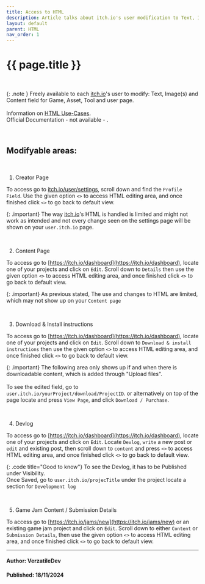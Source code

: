 ```yaml
---
title: Access to HTML
description: Article talks about itch.io's user modification to Text, Image(s) and Content field for Game, Asset, Tool and user page. Read more here!..
layout: default
parent: HTML
nav_order: 1
---
```


{{ page.title }}
======================

<br>

{: .note }
Freely available to each [itch.io](https://itch.io/)'s user to modify: Text, Image(s) and Content field for Game, Asset, Tool and user page.  <br> <br>
Information on [HTML Use-Cases](../UseCasesHtml). <br>
Official Documentation - not available - .

<br>

## Modifyable areas:

<br>

1. Creator Page

To access go to [itch.io/user/settings](https://itch.io/user/settings), scroll down and find the `Profile Field`.
Use the given option `<>` to access HTML editing area, and once finished click `<>` to go back to default view.

{: .important}
The way [itch.io](https://itch.io/)'s HTML is handled is limited and might not work as intended and not every change seen on the settings page will be shown on your `user.itch.io` page.

<br>

2. Content Page 

To access go to [https://itch.io/dashboard](https://itch.io/dashboard), locate one of your projects and click on `Edit`.
Scroll down to `Details` then use the given option `<>` to access HTML editing area, and once finished click `<>` to go back to default view.

{: .important}
As previous stated, The use and changes to HTML are limited, which may not show up on your `Content page`

<br>

3. Download & Install instructions

To access go to [https://itch.io/dashboard](https://itch.io/dashboard), locate one of your projects and click on `Edit`.
Scroll down to `Download & install instructions` then use the given option `<>` to access HTML editing area, and once finished click `<>` to go back to default view.

{: .important}
The following area only shows up if and when there is downloadable content, which is added through "Upload files". <br> <br>
To see the edited field, go to `user.itch.io/yourProject/download/ProjectID`. or alternatively on top of the page locate and press `View Page`, and click `Download / Purchase`.

<br>

4. Devlog

To access go to [https://itch.io/dashboard](https://itch.io/dashboard), locate one of your projects and click on `Edit`.
Locate `Devlog`, `write` a new post or `edit` and existing post, then scroll down to `content` and press `<>` to access HTML editing area, and once finished click `<>` to go back to default view.

{: .code title="Good to know"}
To see the Devlog, it has to be Published under Visibility.<br>
Once Saved, go to `user.itch.io/projecTitle` under the project locate a section for `Development log`

<br>

5. Game Jam Content / Submission Details

To access go to [https://itch.io/jams/new](https://itch.io/jams/new) or an existing game jam project and click on `Edit`.
Scroll down to either `Content` or `Submission Details`, then use the given option `<>` to access HTML editing area, and once finished click `<>` to go back to default view.


---

#### Author: VerzatileDev
#### Published: 18/11/2024